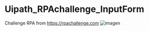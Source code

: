 # Uipath_RPAchallenge_InputForm
Challenge RPA from https://rpachallenge.com
![imagen](https://github.com/liz1831/Uipath_RPAchallenge_InputForm/assets/68303675/098e9f60-dd74-4425-bfc3-acbc06d12956)

